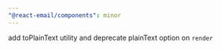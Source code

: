 ```yaml
---
"@react-email/components": minor
---
```


add toPlainText utility and deprecate plainText option on `render`
